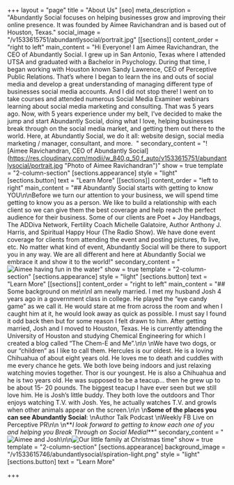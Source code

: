 +++
layout = "page"
title = "About Us"
[seo]
meta_description = "Abundantly Social focuses on helping businesses grow and improving their online presence. It was founded by Aimee Ravichandran and is based out of Houston, Texas."
social_image = "/v1533615751/abundantlysocial/portrait.jpg"
[[sections]]
content_order = "right to left"
main_content = "Hi Everyone! I am Aimee Ravichandran, the CEO of Abundantly Social. I grew up in San Antonio, Texas where I attended UTSA and graduated with a Bachelor in Psychology. During that time, I began working with Houston known Sandy Lawrence, CEO of Perceptive Public Relations. That’s where I began to learn the ins and outs of social media and develop a great understanding of managing different type of businesses social media accounts. And I did not stop there! I went on to take courses and attended numerous Social Media Examiner webinars learning about social media marketing and consulting. That was 5 years ago. Now, with 5 years experience under my belt, I’ve decided to make the jump and start Abundantly Social, doing what I love, helping businesses break through on the social media market, and getting them out there to the world. Here, at Abundantly Social, we do it all: website design, social media marketing / manager, consultant, and more.   "
secondary_content = "![Aimee Ravichandran, CEO of Abundantly Social](https://res.cloudinary.com/modii/w_840,q_50,f_auto/v1533615751/abundantlysocial/portrait.jpg \"Photo of Aimee Ravichandran\")"
show = true
template = "2-column-section"
[sections.appearance]
style = "light"
[sections.button]
text = "Learn More"
[[sections]]
content_order = "left to right"
main_content = "## Abundantly Social starts with getting to know YOU\n\nBefore we turn our attention to your business, we will spend time getting to know you as a person. We like to build a relationship with each client so we can give them the best coverage and help reach the perfect audience for their business. Some of our clients are Poet + Joy Handbags, The ADDiva Network, Fertility Coach Michelle Galatoire, Author Anthony J. Harris, and Spiritual Happy Hour (The Radio Show). We have done event coverage for clients from attending the event and posting pictures, fb live, etc. No matter what kind of event, Abundantly Social will be there to support you in any way. We are all different and here at Abundantly Social we embrace it and show it to the world!"
secondary_content = "![Aimee having fun in the water](https://res.cloudinary.com/modii/w_840,q_50,f_auto/v1533615749/abundantlysocial/5965be6b0b2f4a43a651f596_fun-photo.jpg)"
show = true
template = "2-column-section"
[sections.appearance]
style = "light"
[sections.button]
text = "Learn More"
[[sections]]
content_order = "right to left"
main_content = "## Some background on me\n\nI am newly married. I met my husband Josh 4 years ago in a government class in college. He played the “eye candy game” as we call it. He would stare at me from across the room and when I caught him at it, he would look away as quick as possible. I must say I found it odd back then but for some reason I felt drawn to him. After getting married, Josh and I moved to Houston, Texas. He is currently attending the University of Houston and studying Chemical Engineering for which I created a blog called “The Chem-E and Me”.\n\n  \nWe have two dogs, or our “children” as I like to call them. Hercules is our oldest. He is a loving Chihuahua of about eight years old. He loves me to death and cuddles with me every chance he gets. We both love being indoors and just relaxing watching movies together. Thor is our youngest. He is also a Chihuahua and he is two years old. He was supposed to be a teacup… then he grew up to be about 15- 20 pounds. The biggest teacup I have ever seen but we still love him. He is Josh’s little buddy. They both love the outdoors and Thor enjoys watching T.V. with Josh. Yes, he actually watches T.V. and growls when other animals appear on the screen.\n\n  \n**Some of the places you can see Abundantly Social**:  \nAuthor Talk Podcast  \nWeekly FB Live on Perceptive PR\n\n  \n**_I look forward to getting to know each one of you and helping you Break Through on Social Media!_**"
secondary_content = "![Aimee and Josh](https://res.cloudinary.com/modii/w_840,q_50,f_auto/v1533615749/abundantlysocial/meet-Aimee.jpg)\n\n![Our little family at Christmas time](https://res.cloudinary.com/modii/w_840,q_50,f_auto/v1533615749/abundantlysocial/family-photo.jpg)"
show = true
template = "2-column-section"
[sections.appearance]
background_image = "/v1533615746/abundantlysocial/spiration-light.png"
style = "light"
[sections.button]
text = "Learn More"

+++
